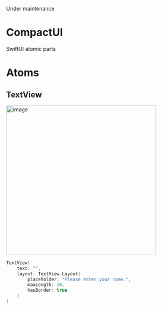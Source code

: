 Under maintenance



# CompactUI
SwiftUI atomic parts

# Atoms

## TextView

<img width="404" alt="image" src="https://github.com/190yamayama2/CompactUI/assets/154570413/22060203-7ba1-4778-bba9-cdafc8539e74">

```swift
TextView(
    text: "",
    layout: TextView.Layout(
        placeholder: "Please enter your name.",
        maxLength: 16,
        hasBorder: true
    )
) 
```

